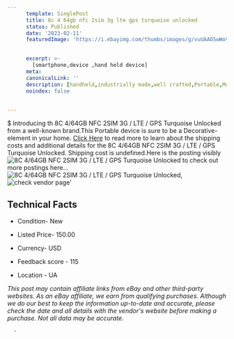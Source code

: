 ```yaml
---
      template: SinglePost
      title: 8c 4 64gb nfc 2sim 3g lte gps turquoise unlocked
      status: Published
      date: '2023-02-11'
      featuredImage: 'https://i.ebayimg.com/thumbs/images/g/vuUAAOSwWoVjKyFb/s-l225.jpg'
       

      excerpt: >-
        [smartphone,device ,hand held device]
      meta:
      canonicalLink: ''
      description: [handheld,industrially made,well crafted,Portable,Mobile,Compact,Convenient,Lightweight,Maneuverable,Man-portable,Miniature,Carriable,Hand-held,Light,Holdable,Transportable,Mobile device,Pocket-sized,On-the-go,Wireless,Cordless,Compact size,Convenient size, smartphone,device ,hand held device]
      noindex: false
      

---
```

$
      Introducing th 8C 4/64GB NFC 2SIM 3G / LTE / GPS Turquoise Unlocked from a well-known brand.This Portable device  is sure to be a Decorative-element in your home. [Click Here](https://www.ebay.com/itm/285133694139?hash=item42634ae4bb%3Ag%3AvuUAAOSwWoVjKyFb&mkevt=1&mkcid=1&mkrid=711-53200-19255-0&campid=%253CePNCampaignId%253E&customid=%253CreferenceId%253E&toolid=10049) to read more to learn about the shipping costs and additional details for the 8C 4/64GB NFC 2SIM 3G / LTE / GPS Turquoise Unlocked. Shipping cost is undefined.Here is the posting visibly ![8C 4/64GB NFC 2SIM 3G / LTE / GPS Turquoise Unlocked](https://i.ebayimg.com/thumbs/images/g/vuUAAOSwWoVjKyFb/s-l225.jpg) to check out more postings here... ![8C 4/64GB NFC 2SIM 3G / LTE / GPS Turquoise Unlocked](https://i.ebayimg.com/images/g/vuUAAOSwWoVjKyFb/s-l640.jpg), ![check vendor page](https://origin-galleryplus.ebayimg.com/ws/web/285133694139_2_0_1/225x225.jpg,https://origin-galleryplus.ebayimg.com/ws/web/285133694139_3_0_1/225x225.jpg)'

      

 ## Technical Facts 



     
      

 - Condition- New 


      

 - Listed Price- 150.00 


      

 - Currency- USD 


      

 - Feedback score - 115 


      

 - Location - UA 


      
      

 *_This post may contain affiliate links from eBay and other third-party websites. As an eBay affiliate, we earn from qualifying purchases. Although we do our best to keep the information up-to-date and accurate, please check the date and all details with the vendor's website before making a purchase. Not all data may be accurate._*




      -
